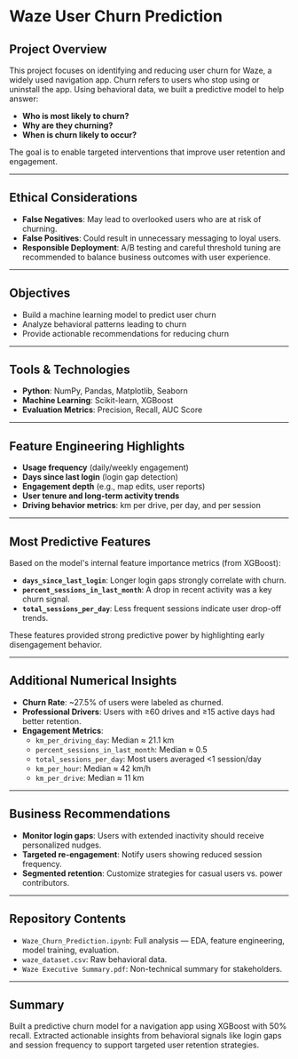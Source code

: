 # Waze User Churn Prediction

## Project Overview
This project focuses on identifying and reducing user churn for Waze, a widely used navigation app. Churn refers to users who stop using or uninstall the app. Using behavioral data, we built a predictive model to help answer:

- **Who is most likely to churn?**  
- **Why are they churning?**  
- **When is churn likely to occur?**  

The goal is to enable targeted interventions that improve user retention and engagement.

---

## Ethical Considerations
- **False Negatives**: May lead to overlooked users who are at risk of churning.  
- **False Positives**: Could result in unnecessary messaging to loyal users.  
- **Responsible Deployment**: A/B testing and careful threshold tuning are recommended to balance business outcomes with user experience.

---

## Objectives
- Build a machine learning model to predict user churn  
- Analyze behavioral patterns leading to churn  
- Provide actionable recommendations for reducing churn  

---

## Tools & Technologies
- **Python**: NumPy, Pandas, Matplotlib, Seaborn  
- **Machine Learning**: Scikit-learn, XGBoost  
- **Evaluation Metrics**: Precision, Recall, AUC Score  

---

## Feature Engineering Highlights
- **Usage frequency** (daily/weekly engagement)  
- **Days since last login** (login gap detection)  
- **Engagement depth** (e.g., map edits, user reports)  
- **User tenure and long-term activity trends**  
- **Driving behavior metrics**: km per drive, per day, and per session  

---

## Most Predictive Features
Based on the model's internal feature importance metrics (from XGBoost):

- **`days_since_last_login`**: Longer login gaps strongly correlate with churn.  
- **`percent_sessions_in_last_month`**: A drop in recent activity was a key churn signal.  
- **`total_sessions_per_day`**: Less frequent sessions indicate user drop-off trends.  

These features provided strong predictive power by highlighting early disengagement behavior.

---

## Additional Numerical Insights
- **Churn Rate**: ~27.5% of users were labeled as churned.  
- **Professional Drivers**: Users with ≥60 drives and ≥15 active days had better retention.  
- **Engagement Metrics**:  
  - `km_per_driving_day`: Median ≈ 21.1 km  
  - `percent_sessions_in_last_month`: Median ≈ 0.5  
  - `total_sessions_per_day`: Most users averaged <1 session/day  
  - `km_per_hour`: Median ≈ 42 km/h  
  - `km_per_drive`: Median ≈ 11 km  

---

## Business Recommendations
- **Monitor login gaps**: Users with extended inactivity should receive personalized nudges.  
- **Targeted re-engagement**: Notify users showing reduced session frequency.  
- **Segmented retention**: Customize strategies for casual users vs. power contributors.  

---

## Repository Contents
- `Waze_Churn_Prediction.ipynb`: Full analysis — EDA, feature engineering, model training, evaluation.  
- `waze_dataset.csv`: Raw behavioral data.  
- `Waze Executive Summary.pdf`: Non-technical summary for stakeholders.  

---

## Summary
Built a predictive churn model for a navigation app using XGBoost with 50% recall. Extracted actionable insights from behavioral signals like login gaps and session frequency to support targeted user retention strategies.
